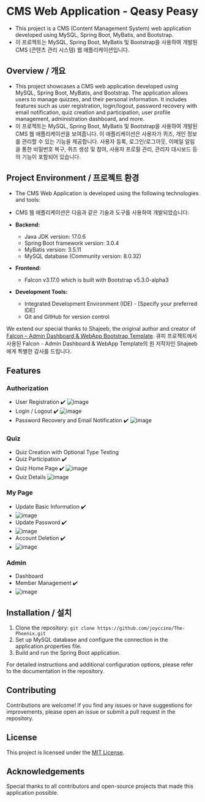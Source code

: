 # CMS Web Application - Qeasy Peasy

- This project is a CMS (Content Management System) web application developed using MySQL, Spring Boot, MyBatis, and Bootstrap.
- 이 프로젝트는 MySQL, Spring Boot, MyBatis 및 Bootstrap을 사용하여 개발된 CMS (콘텐츠 관리 시스템) 웹 애플리케이션입니다.

## Overview / 개요
- This project showcases a CMS web application developed using MySQL, Spring Boot, MyBatis, and Bootstrap. The application allows users to manage quizzes, and their personal information. It includes features such as user registration, login/logout, password recovery with email notification, quiz creation and participation, user profile management, administration dashboard, and more.
- 이 프로젝트는 MySQL, Spring Boot, MyBatis 및 Bootstrap을 사용하여 개발된 CMS 웹 애플리케이션을 보여줍니다. 이 애플리케이션은 사용자가 퀴즈, 개인 정보를 관리할 수 있는 기능을 제공합니다. 사용자 등록, 로그인/로그아웃, 이메일 알림을 통한 비밀번호 복구, 퀴즈 생성 및 참여, 사용자 프로필 관리, 관리자 대시보드 등의 기능이 포함되어 있습니다.

## Project Environment / 프로젝트 환경

- The CMS Web Application is developed using the following technologies and tools:
- CMS 웹 애플리케이션은 다음과 같은 기술과 도구를 사용하여 개발되었습니다:

- **Backend:**
  - Java JDK version: 17.0.6
  - Spring Boot framework version: 3.0.4
  - MyBatis version: 3.5.11
  - MySQL database (Community version: 8.0.32)

- **Frontend:**
  - Falcon v3.17.0 which is built with Bootstrap v5.3.0-alpha3

- **Development Tools:**
  - Integrated Development Environment (IDE) - [Specify your preferred IDE]
  - Git and GitHub for version control

We extend our special thanks to Shajeeb, the original author and creator of [Falcon – Admin Dashboard & WebApp Bootstrap Template](https://themes.getbootstrap.com/product/falcon-admin-dashboard-webapp-template/).
큐피 프로젝트에서 사용된 Falcon - Admin Dashboard & WebApp Template의 원 저작자인 Shajeeb에게 특별한 감사를 드립니다. 

## Features

### Authorization

- User Registration ✔️
![image](https://github.com/joyccino/The-Phoenix/assets/67300266/d8d48321-55e2-4f5a-b091-1bdedac5706a)
- Login / Logout ✔️
![image](https://github.com/joyccino/The-Phoenix/assets/67300266/978a40b7-2eb2-4ac6-8db4-85ecf931fbec)
- Password Recovery and Email Notification ✔️
![image](https://github.com/joyccino/The-Phoenix/assets/67300266/555c2e09-b30f-4bde-891f-efba3dcb7126)

### Quiz

- Quiz Creation with Optional Type Testing
- Quiz Participation ✔️
- Quiz Home Page ✔️
![image](https://github.com/joyccino/The-Phoenix/assets/67300266/726136bc-95a0-4f10-ab7f-20ff6f37661d)
- Quiz Details
![image](https://github.com/joyccino/The-Phoenix/assets/67300266/719a26bd-1844-4819-852a-f05575f1a09c)

### My Page

- Update Basic Information ✔️
- ![image](https://github.com/joyccino/The-Phoenix/assets/67300266/6d9de11b-8f77-4421-b2e7-fe4178c16daf)
- Update Password ✔️
- ![image](https://github.com/joyccino/The-Phoenix/assets/67300266/649182aa-277d-47aa-a941-5da859474388)
- Account Deletion ✔️
- ![image](https://github.com/joyccino/The-Phoenix/assets/67300266/bf779192-4227-4202-abb2-8db234198868)

### Admin

- Dashboard
- Member Management ✔️
- ![image](https://github.com/joyccino/The-Phoenix/assets/67300266/1db967b2-f912-40fb-8645-e01b48066cfc)


## Installation / 설치 
1. Clone the repository: `git clone https://github.com/joyccino/The-Phoenix.git`
2. Set up MySQL database and configure the connection in the application.properties file.
3. Build and run the Spring Boot application.

For detailed instructions and additional configuration options, please refer to the documentation in the repository.

## Contributing
Contributions are welcome! If you find any issues or have suggestions for improvements, please open an issue or submit a pull request in the repository.

## License
This project is licensed under the [MIT License](LICENSE).

## Acknowledgements
Special thanks to all contributors and open-source projects that made this application possible.
